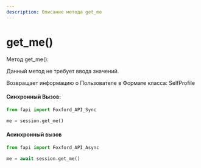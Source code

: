 ```yaml
---
description: Описание метода get_me
---
```


# get\_me()

Метод get\_me():

Данный метод не требует ввода значений.

Возвращает информацию о Пользователе в Формате класса: SelfProfile



#### Синхронный Вызов:

```python
from fapi import Foxford_API_Sync

me = session.get_me()
```

#### Асинхронный вызов

```python
from fapi import Foxford_API_Async

me = await session.get_me()
```
